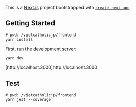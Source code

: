 This is a [Next.js](https://nextjs.org/) project bootstrapped with [`create-next-app`](https://github.com/vercel/next.js/tree/canary/packages/create-next-app).

## Getting Started

```
# pwd: /vietcatholicjp/frontend
yarn install
```

First, run the development server:

```
yarn dev
```

[http://localhost:3000]http://localhost:3000

## Test
```
# pwd: /vietcatholicjp/frontend
yarn jest --coverage
```